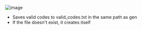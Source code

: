 ![image](https://github.com/rxyzqc/Gen/assets/120246386/c342c9c2-55e7-4408-96fd-c521a34c0476)

* Saves valid codes to valid_codes.txt in the same path as gen
* If the file doesn't exist, it creates itself

